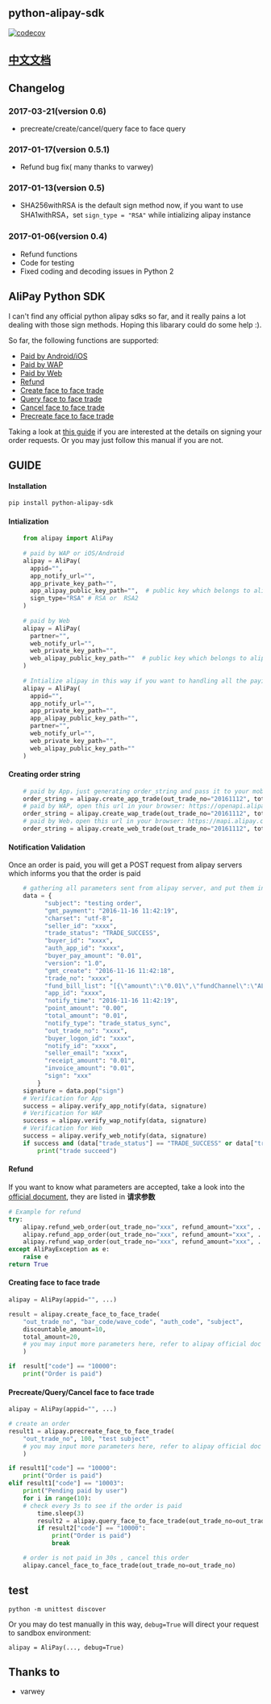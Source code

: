 ## python-alipay-sdk
[![codecov](https://codecov.io/gh/fzlee/alipay/branch/master/graph/badge.svg)](https://codecov.io/gh/fzlee/alipay)
## [中文文档](https://github.com/fzlee/alipay/blob/master/README.zh-hans.md)
## Changelog

### 2017-03-21(version 0.6)
* precreate/create/cancel/query face to face query

### 2017-01-17(version 0.5.1)
* Refund bug fix( many thanks to varwey)

### 2017-01-13(version 0.5)
* SHA256withRSA is the default sign method now, if you want to use SHA1withRSA，set `sign_type = "RSA"` while intializing alipay instance

### 2017-01-06(version 0.4)
* Refund functions
* Code for testing
* Fixed coding and decoding issues in Python 2 

##  AliPay Python SDK
I can't find any official python alipay sdks so far, and it really pains a lot dealing with those sign methods. Hoping this libarary could do some help :).

So far, the following functions are supported:
* [Paid by Android/iOS](https://doc.open.alipay.com/docs/doc.htm?treeId=193&articleId=105051&docType=1)
* [Paid by WAP](https://doc.open.alipay.com/docs/doc.htm?treeId=193&articleId=105288&docType=1)
* [Paid by Web](https://doc.open.alipay.com/doc2/detail?treeId=62&articleId=103566&docType=1)
* [Refund](https://doc.open.alipay.com/docs/api.htm?docType=4&apiId=759)
* [Create face to face trade](https://doc.open.alipay.com/docs/api.htm?docType=4&apiId=850)
* [Query face to face trade](https://doc.open.alipay.com/docs/api.htm?docType=4&apiId=757)
* [Cancel face to face trade](https://doc.open.alipay.com/docs/api.htm?docType=4&apiId=866)
* [Precreate face to face trade](https://doc.open.alipay.com/docs/api.htm?docType=4&apiId=862)

Taking a look at [this guide](https://ifconfiger.com/page/python-alipay-sdk) if you are interested at the details on signing your order requests.
Or you may just follow this manual if you are not.

## GUIDE
#### Installation

```bash
pip install python-alipay-sdk
```

#### Intialization
```Python
    from alipay import AliPay
    
    # paid by WAP or iOS/Android
    alipay = AliPay(
      appid="",
      app_notify_url="", 
      app_private_key_path="", 
      app_alipay_public_key_path="",  # public key which belongs to alipay, this is used to validate messages sent from alipay server.
      sign_type="RSA" # RSA or  RSA2
    )
    
    # paid by Web
    alipay = AliPay(
      partner="",
      web_notify_url="", 
      web_private_key_path="", 
      web_alipay_public_key_path=""  # public key which belongs to alipay, this is used to validate messages sent from alipay server.
    )
    
    # Intialize alipay in this way if you want to handling all the paying methods mentioned,  
    alipay = AliPay(
      appid="",
      app_notify_url="", 
      app_private_key_path="",
      app_alipay_public_key_path="",
      partner="", 
      web_notify_url="",
      web_private_key_path="", 
      web_alipay_public_key_path="" 
    )
```
    
#### Creating order string
```Python
    # paid by App，just generating order_string and pass it to your mobile app
    order_string = alipay.create_app_trade(out_trade_no="20161112", total_amount=0.01, subject="testing order")
    # paid by WAP, open this url in your browser: https://openapi.alipay.com/gateway.do? + order_string
    order_string = alipay.create_wap_trade(out_trade_no="20161112", total_amount=0.01, subject="testing order", return_url="https://example.com")
    # paid by Web，open this url in your browser: https://mapi.alipay.com/gateway.do? + order_string
    order_string = alipay.create_web_trade(out_trade_no="20161112", total_amount=0.01, subject="testing order", return_url="https://example.com")
```
#### Notification Validation
Once an order is paid, you will get a POST request from alipay servers which informs you that the order is paid 

```Python
    # gathering all parameters sent from alipay server, and put them in a dictionary called data
    data = {
          "subject": "testing order",
          "gmt_payment": "2016-11-16 11:42:19",
          "charset": "utf-8",
          "seller_id": "xxxx",
          "trade_status": "TRADE_SUCCESS",
          "buyer_id": "xxxx",
          "auth_app_id": "xxxx",
          "buyer_pay_amount": "0.01",
          "version": "1.0",
          "gmt_create": "2016-11-16 11:42:18",
          "trade_no": "xxxx",
          "fund_bill_list": "[{\"amount\":\"0.01\",\"fundChannel\":\"ALIPAYACCOUNT\"}]",
          "app_id": "xxxx",
          "notify_time": "2016-11-16 11:42:19",
          "point_amount": "0.00",
          "total_amount": "0.01",
          "notify_type": "trade_status_sync",
          "out_trade_no": "xxxx",
          "buyer_logon_id": "xxxx",
          "notify_id": "xxxx",
          "seller_email": "xxxx",
          "receipt_amount": "0.01",
          "invoice_amount": "0.01",
          "sign": "xxx"
        }
    signature = data.pop("sign")
    # Verification for App
    success = alipay.verify_app_notify(data, signature)
    # Verification for WAP
    success = alipay.verify_wap_notify(data, signature)
    # Verification for Web
    success = alipay.verify_web_notify(data, signature)
    if success and (data["trade_status"] == "TRADE_SUCCESS" or data["trade_status"] == "TRADE_FINISHED" ):
        print("trade succeed")
```

#### Refund

If you want to know what parameters are accepted, take a look into the [official document](https://doc.open.alipay.com/docs/api.htm?docType=4&apiId=759), they are listed in **请求参数**

```Python
# Example for refund
try:
    alipay.refund_web_order(out_trade_no="xxx", refund_amount="xxx", ...)
    alipay.refund_app_order(out_trade_no="xxx", refund_amount="xxx", ...)
    alipay.refund_wap_order(out_trade_no="xxx", refund_amount="xxx", ...)
except AliPayException as e:
    raise e
return True
```

#### Creating face to face trade

```Python
alipay = AliPay(appid="", ...)

result = alipay.create_face_to_face_trade(
    "out_trade_no", "bar_code/wave_code", "auth_code", "subject",
    discountable_amount=10,
    total_amount=20,
    # you may input more parameters here, refer to alipay official doc for details
    )

if  result["code"] == "10000":
    print("Order is paid")
```

#### Precreate/Query/Cancel face to face trade
```Python
alipay = AliPay(appid="", ...)

# create an order
result1 = alipay.precreate_face_to_face_trade(
    "out_trade_no", 100, "test subject"
    # you may input more parameters here, refer to alipay official doc for details
    )

if result1["code"] == "10000":
    print("Order is paid")
elif result1["code"] == "10003":
    print("Pending paid by user")
    for i in range(10):
    # check every 3s to see if the order is paid
        time.sleep(3)
        result2 = alipay.query_face_to_face_trade(out_trade_no=out_trade_no)
        if result2["code"] == "10000":
            print("Order is paid")
            break

    # order is not paid in 30s , cancel this order
    alipay.cancel_face_to_face_trade(out_trade_no=out_trade_no)
```

## test
```
python -m unittest discover
```

Or you may do test manually in this way, `debug=True` will direct your request to sandbox environment:
```
alipay = AliPay(..., debug=True)
```

## Thanks to
* varwey
